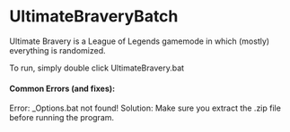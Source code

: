 # UltimateBraveryBatch

Ultimate Bravery is a League of Legends gamemode in which (mostly) everything is randomized.

To run, simply double click UltimateBravery.bat

#### Common Errors (and fixes):
Error: _Options.bat not found!
Solution: Make sure you extract the .zip file before running the program.
